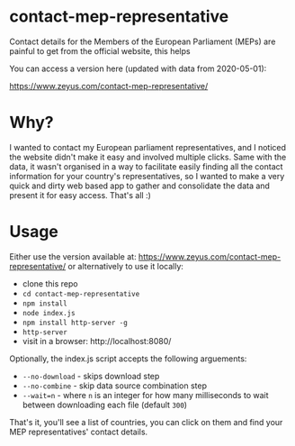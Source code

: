 # contact-mep-representative
Contact details for the Members of the European Parliament (MEPs) are painful to get from the official website, this helps

You can access a version here (updated with data from 2020-05-01):

https://www.zeyus.com/contact-mep-representative/

# Why?

I wanted to contact my European parliament representatives, and I noticed the website didn't make it easy and involved multiple clicks. Same with the data, it wasn't organised in a way to facilitate easily finding all the contact information for your country's representatives, so I wanted to make a very quick and dirty web based app to gather and consolidate the data and present it for easy access. That's all :)

# Usage

Either use the version available at: https://www.zeyus.com/contact-mep-representative/ or alternatively to use it locally:

- clone this repo
- `cd contact-mep-representative`
- `npm install`
- `node index.js`
- `npm install http-server -g`
- `http-server`
- visit in a browser: http://localhost:8080/

Optionally, the index.js script accepts the following arguements:
- `--no-download` - skips download step
- `--no-combine` - skip data source combination step
- `--wait=n` - where `n` is an integer for how many milliseconds to wait between downloading each file (default `300`) 

That's it, you'll see a list of countries, you can click on them and find your MEP representatives' contact details.
